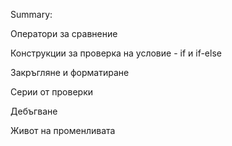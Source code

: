 Summary: 

Оператори за сравнение

Конструкции за проверка на условие - if и if-else

Закръгляне и форматиране

Серии от проверки

Дебъгване 

Живот на променливата
